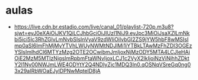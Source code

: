 # aulas
* https://live.cdn.br.estadio.com/live/canal_01/playlist-720p.m3u8?sjwt=eyJ0eXAiOiJKV1QiLCJhbGciOiJIUzI1NiJ9.eyJpc3MiOiJsaXZlLmNkbi5ici5lc3RhZGlvLmNvbSIsInVyaV9zdWIiOiIvbGl2ZS9jYW5hbF8wMSIsImp0aSI6ImFhMjMyYTVhLWUyNWMtNDJlMi1iYTBkLTAwMzFhZDI3OGEzYSIsImlhdCI6MTYzMzg2OTE2OCwibmJmIjoxNjMzODY5MTA4LCJleHAiOjE2MzM5MTIzNjgsImRpbmFtaWNvIjoxLCJ1c2VyX2lkIjoiNzViNjhhZDktY2I1Ny00NWJmLWE4ODYtY2Q4NDIyZjc1MDQ3In0.qOSNqVSreGq0ng03x29aIRbWOaEJylDPNwMqtelD8jA
